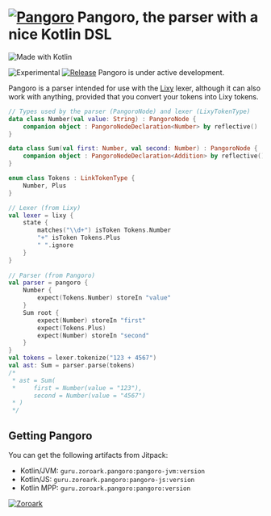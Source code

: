 # [![Pangoro](https://zoroark.guru/img/pangoro.png)](http://pokemondb.net/pokedex/pangoro) Pangoro, the parser with a nice Kotlin DSL

![Made with Kotlin](https://img.shields.io/badge/Made%20with-Kotlin-blue?logo=Kotlin&style=for-the-badge)

![Experimental](https://img.shields.io/badge/Stage-Experimental-red?style=flat-square) [![Release](https://jitpack.io/v/guru.zoroark/pangoro.svg?style=flat-square)](https://jitpack.io/#guru.zoroark/pangoro) Pangoro is under active development.

Pangoro is a parser intended for use with the [Lixy](https://github.com/utybo/Lixy) lexer, although it can also work with anything, provided that you convert your tokens into Lixy tokens.

```kotlin
// Types used by the parser (PangoroNode) and lexer (LixyTokenType)
data class Number(val value: String) : PangoroNode {
    companion object : PangoroNodeDeclaration<Number> by reflective()
}

data class Sum(val first: Number, val second: Number) : PangoroNode {
    companion object : PangoroNodeDeclaration<Addition> by reflective()
}

enum class Tokens : LinkTokenType {
    Number, Plus
}

// Lexer (from Lixy)
val lexer = lixy {
    state {
        matches("\\d+") isToken Tokens.Number
        "+" isToken Tokens.Plus
        " ".ignore
    }
}    
               
// Parser (from Pangoro)
val parser = pangoro {
    Number {
        expect(Tokens.Number) storeIn "value"
    }
    Sum root {
        expect(Number) storeIn "first"
        expect(Tokens.Plus)
        expect(Number) storeIn "second"
    }
}
val tokens = lexer.tokenize("123 + 4567")
val ast: Sum = parser.parse(tokens)
/* 
 * ast = Sum(
 *     first = Number(value = "123"),
       second = Number(value = "4567")
 * )
 */
```

## Getting Pangoro

You can get the following artifacts from Jitpack:

* Kotlin/JVM: `guru.zoroark.pangoro:pangoro-jvm:version`
* Kotlin/JS: `guru.zoroark.pangoro:pangoro-js:version`
* Kotlin MPP: `guru.zoroark.pangoro:pangoro:version`

[![Zoroark](https://img.pokemondb.net/sprites/black-white/anim/normal/zoroark.gif)](https://zoroark.guru)